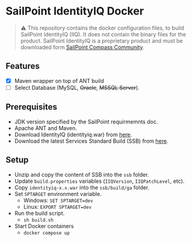 # SailPoint IdentityIQ Docker

> ⚠ This repository contains the docker configuration files, to build SailPoint IdentityIQ (IIQ). It does not contain the binary files for the product. SailPoint IdentityIQ is a proprietary product and must be downloaded form [SailPoint Compass Community](https://community.sailpoint.com/).

## Features

- [x] Maven wrapper on top of ANT build
- [ ] Select Database (MySQL, ~~Oracle~~, ~~MSSQL Server~~).

## Prerequisites

- JDK version specified by the SailPoint requirmemnts doc.
- Apache ANT and Maven.
- Download IdentityIQ (identityiq.war) from [here](https://community.sailpoint.com/t5/IdentityIQ-Server-Software/ct-p/IdentityIQ).
- Download the latest Services Standard Build (SSB) from [here](https://community.sailpoint.com/t5/Professional-Services/Services-Standard-Build-SSB-v7/ta-p/190496).

## Setup

- Unzip and copy the content of SSB into the `ssb` folder.
- Update `build.properties` variables (`IIQVersion`, `IIQPatchLevel`, etc).
- Copy `identityiq-x.x.war` into the `ssb/build/ga` folder.
- Set `SPTARGET` environment variable.
  - Windows: `SET SPTARGET=dev`
  - Linux: `EXPORT SPTARGET=dev`
- Run the build script.
  - `sh build.sh`
- Start Docker containers
  - `docker compose up`
